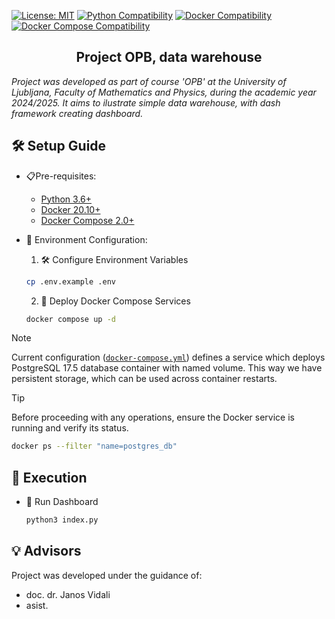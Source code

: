 [![License: MIT](https://img.shields.io/badge/License-MIT-yellow.svg)](https://opensource.org/licenses/MIT)
[![Python Compatibility](https://img.shields.io/badge/Python-3.6%2B-blue)](https://www.python.org/)
[![Docker Compatibility](https://img.shields.io/badge/Docker-20.10%2B-0db7ed)](https://docs.docker.com)
[![Docker Compose Compatibility](https://img.shields.io/badge/Docker_Compose-2.0%2B-1ad1b9)](https://docs.docker.com/compose)

<div align="center">
<h2> Project OPB, data warehouse</h2>
</div>

_Project was developed as part of course 'OPB' at the 
University of Ljubljana, Faculty of Mathematics and Physics, during the 
academic year 2024/2025. It aims to ilustrate simple data warehouse, with 
dash framework creating dashboard._

## 🛠️ Setup Guide

- 📋Pre-requisites:
    - [Python 3.6+](https://www.python.org/downloads/)
    - [Docker 20.10+](https://docs.docker.com/get-docker/)
    - [Docker Compose 2.0+](https://docs.docker.com/compose/install/)

- 🔧 Environment Configuration:
    
    1. 🛠 Configure Environment Variables
    ```bash
    cp .env.example .env
    ```
  
    2. 🐳 Deploy Docker Compose Services
    ```bash
    docker compose up -d
    ```
>[!NOTE]
> Current configuration ([`docker-compose.yml`](./docker-compose.yml)) defines
a service which deploys PostgreSQL 17.5 database container with named volume. 
This way we have persistent storage, which can be used 
across container restarts.

> [!TIP]
> Before proceeding with any operations, ensure the Docker service is running
> and verify its status.
> 
> ```bash
> docker ps --filter "name=postgres_db"
> ``````

## 💨 Execution

- 🚀 Run Dashboard
    ```bash
    python3 index.py
    ```

## 💡 Advisors
Project was developed under the guidance of:
- doc. dr. Janos Vidali
- asist. 
